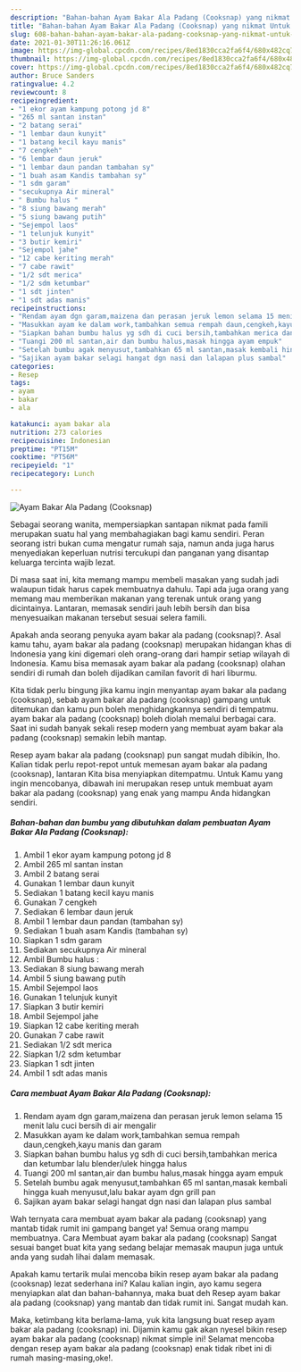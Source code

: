 ```yaml
---
description: "Bahan-bahan Ayam Bakar Ala Padang (Cooksnap) yang nikmat Untuk Jualan"
title: "Bahan-bahan Ayam Bakar Ala Padang (Cooksnap) yang nikmat Untuk Jualan"
slug: 608-bahan-bahan-ayam-bakar-ala-padang-cooksnap-yang-nikmat-untuk-jualan
date: 2021-01-30T11:26:16.061Z
image: https://img-global.cpcdn.com/recipes/8ed1830cca2fa6f4/680x482cq70/ayam-bakar-ala-padang-cooksnap-foto-resep-utama.jpg
thumbnail: https://img-global.cpcdn.com/recipes/8ed1830cca2fa6f4/680x482cq70/ayam-bakar-ala-padang-cooksnap-foto-resep-utama.jpg
cover: https://img-global.cpcdn.com/recipes/8ed1830cca2fa6f4/680x482cq70/ayam-bakar-ala-padang-cooksnap-foto-resep-utama.jpg
author: Bruce Sanders
ratingvalue: 4.2
reviewcount: 8
recipeingredient:
- "1 ekor ayam kampung potong jd 8"
- "265 ml santan instan"
- "2 batang serai"
- "1 lembar daun kunyit"
- "1 batang kecil kayu manis"
- "7 cengkeh"
- "6 lembar daun jeruk"
- "1 lembar daun pandan tambahan sy"
- "1 buah asam Kandis tambahan sy"
- "1 sdm garam"
- "secukupnya Air mineral"
- " Bumbu halus "
- "8 siung bawang merah"
- "5 siung bawang putih"
- "Sejempol laos"
- "1 telunjuk kunyit"
- "3 butir kemiri"
- "Sejempol jahe"
- "12 cabe keriting merah"
- "7 cabe rawit"
- "1/2 sdt merica"
- "1/2 sdm ketumbar"
- "1 sdt jinten"
- "1 sdt adas manis"
recipeinstructions:
- "Rendam ayam dgn garam,maizena dan perasan jeruk lemon selama 15 menit lalu cuci bersih di air mengalir"
- "Masukkan ayam ke dalam work,tambahkan semua rempah daun,cengkeh,kayu manis dan garam"
- "Siapkan bahan bumbu halus yg sdh di cuci bersih,tambahkan merica dan ketumbar lalu blender/ulek hingga halus"
- "Tuangi 200 ml santan,air dan bumbu halus,masak hingga ayam empuk"
- "Setelah bumbu agak menyusut,tambahkan 65 ml santan,masak kembali hingga kuah menyusut,lalu bakar ayam dgn grill pan"
- "Sajikan ayam bakar selagi hangat dgn nasi dan lalapan plus sambal"
categories:
- Resep
tags:
- ayam
- bakar
- ala

katakunci: ayam bakar ala 
nutrition: 273 calories
recipecuisine: Indonesian
preptime: "PT15M"
cooktime: "PT56M"
recipeyield: "1"
recipecategory: Lunch

---
```



![Ayam Bakar Ala Padang (Cooksnap)](https://img-global.cpcdn.com/recipes/8ed1830cca2fa6f4/680x482cq70/ayam-bakar-ala-padang-cooksnap-foto-resep-utama.jpg)

Sebagai seorang wanita, mempersiapkan santapan nikmat pada famili merupakan suatu hal yang membahagiakan bagi kamu sendiri. Peran seorang istri bukan cuma mengatur rumah saja, namun anda juga harus menyediakan keperluan nutrisi tercukupi dan panganan yang disantap keluarga tercinta wajib lezat.

Di masa  saat ini, kita memang mampu membeli masakan yang sudah jadi walaupun tidak harus capek membuatnya dahulu. Tapi ada juga orang yang memang mau memberikan makanan yang terenak untuk orang yang dicintainya. Lantaran, memasak sendiri jauh lebih bersih dan bisa menyesuaikan makanan tersebut sesuai selera famili. 



Apakah anda seorang penyuka ayam bakar ala padang (cooksnap)?. Asal kamu tahu, ayam bakar ala padang (cooksnap) merupakan hidangan khas di Indonesia yang kini digemari oleh orang-orang dari hampir setiap wilayah di Indonesia. Kamu bisa memasak ayam bakar ala padang (cooksnap) olahan sendiri di rumah dan boleh dijadikan camilan favorit di hari liburmu.

Kita tidak perlu bingung jika kamu ingin menyantap ayam bakar ala padang (cooksnap), sebab ayam bakar ala padang (cooksnap) gampang untuk ditemukan dan kamu pun boleh menghidangkannya sendiri di tempatmu. ayam bakar ala padang (cooksnap) boleh diolah memalui berbagai cara. Saat ini sudah banyak sekali resep modern yang membuat ayam bakar ala padang (cooksnap) semakin lebih mantap.

Resep ayam bakar ala padang (cooksnap) pun sangat mudah dibikin, lho. Kalian tidak perlu repot-repot untuk memesan ayam bakar ala padang (cooksnap), lantaran Kita bisa menyiapkan ditempatmu. Untuk Kamu yang ingin mencobanya, dibawah ini merupakan resep untuk membuat ayam bakar ala padang (cooksnap) yang enak yang mampu Anda hidangkan sendiri.

<!--inarticleads1-->

##### Bahan-bahan dan bumbu yang dibutuhkan dalam pembuatan Ayam Bakar Ala Padang (Cooksnap):

1. Ambil 1 ekor ayam kampung potong jd 8
1. Ambil 265 ml santan instan
1. Ambil 2 batang serai
1. Gunakan 1 lembar daun kunyit
1. Sediakan 1 batang kecil kayu manis
1. Gunakan 7 cengkeh
1. Sediakan 6 lembar daun jeruk
1. Ambil 1 lembar daun pandan (tambahan sy)
1. Sediakan 1 buah asam Kandis (tambahan sy)
1. Siapkan 1 sdm garam
1. Sediakan secukupnya Air mineral
1. Ambil  Bumbu halus :
1. Sediakan 8 siung bawang merah
1. Ambil 5 siung bawang putih
1. Ambil Sejempol laos
1. Gunakan 1 telunjuk kunyit
1. Siapkan 3 butir kemiri
1. Ambil Sejempol jahe
1. Siapkan 12 cabe keriting merah
1. Gunakan 7 cabe rawit
1. Sediakan 1/2 sdt merica
1. Siapkan 1/2 sdm ketumbar
1. Siapkan 1 sdt jinten
1. Ambil 1 sdt adas manis




<!--inarticleads2-->

##### Cara membuat Ayam Bakar Ala Padang (Cooksnap):

1. Rendam ayam dgn garam,maizena dan perasan jeruk lemon selama 15 menit lalu cuci bersih di air mengalir
1. Masukkan ayam ke dalam work,tambahkan semua rempah daun,cengkeh,kayu manis dan garam
1. Siapkan bahan bumbu halus yg sdh di cuci bersih,tambahkan merica dan ketumbar lalu blender/ulek hingga halus
1. Tuangi 200 ml santan,air dan bumbu halus,masak hingga ayam empuk
1. Setelah bumbu agak menyusut,tambahkan 65 ml santan,masak kembali hingga kuah menyusut,lalu bakar ayam dgn grill pan
1. Sajikan ayam bakar selagi hangat dgn nasi dan lalapan plus sambal




Wah ternyata cara membuat ayam bakar ala padang (cooksnap) yang mantab tidak rumit ini gampang banget ya! Semua orang mampu membuatnya. Cara Membuat ayam bakar ala padang (cooksnap) Sangat sesuai banget buat kita yang sedang belajar memasak maupun juga untuk anda yang sudah lihai dalam memasak.

Apakah kamu tertarik mulai mencoba bikin resep ayam bakar ala padang (cooksnap) lezat sederhana ini? Kalau kalian ingin, ayo kamu segera menyiapkan alat dan bahan-bahannya, maka buat deh Resep ayam bakar ala padang (cooksnap) yang mantab dan tidak rumit ini. Sangat mudah kan. 

Maka, ketimbang kita berlama-lama, yuk kita langsung buat resep ayam bakar ala padang (cooksnap) ini. Dijamin kamu gak akan nyesel bikin resep ayam bakar ala padang (cooksnap) nikmat simple ini! Selamat mencoba dengan resep ayam bakar ala padang (cooksnap) enak tidak ribet ini di rumah masing-masing,oke!.

